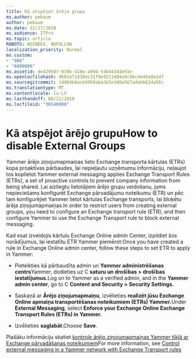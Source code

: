 ```yaml
---
title: Kā atspējot ārējo grupu
ms.author: pebaum
author: pebaum
ms.date: 12/17/2018
ms.audience: ITPro
ms.topic: article
ROBOTS: NOINDEX, NOFOLLOW
localization_priority: Normal
ms.custom:
- "966"
- "6000006"
ms.assetid: 4e429507-039b-410e-a994-54b443d4e91e
ms.openlocfilehash: 4683a71438ec31f9e9211404a9c66c4e45e0e1df
ms.sourcegitcommit: 1d98db8acb9959aba3b5e308a567ade6b62da56c
ms.translationtype: MT
ms.contentlocale: lv-LV
ms.lasthandoff: 08/22/2019
ms.locfileid: "36540908"
---
```

# <a name="how-to-disable-external-groups"></a><span data-ttu-id="a593f-102">Kā atspējot ārējo grupu</span><span class="sxs-lookup"><span data-stu-id="a593f-102">How to disable External Groups</span></span>

<span data-ttu-id="a593f-103">Yammer ārējo ziņojumapmaiņas lieto Exchange transporta kārtulas (ETRs) kopa proaktīvas pārbaudes, lai nepieļautu uzņēmumu informāciju, neļaujot tos koplietot.</span><span class="sxs-lookup"><span data-stu-id="a593f-103">Yammer external messaging applies Exchange Transport Rules (ETRs), a set of proactive controls to prevent company information from being shared.</span></span> <span data-ttu-id="a593f-104">Lai aizliegtu lietotājiem ārējo grupu veidošanu, jums nepieciešams konfigurēt Exchange pārvadājumu noteikumu (ETR) un pēc tam konfigurējiet Yammer lietot kārtulas Exchange transports, lai bloķētu ārēja ziņojumapmaiņas.</span><span class="sxs-lookup"><span data-stu-id="a593f-104">In order to restrict users from creating external groups, you need to configure an Exchange transport rule (ETR), and then configure Yammer to use the Exchange Transport rule to block external messaging.</span></span>
  
<span data-ttu-id="a593f-105">Kad esat izveidojis kārtulu Exchange Online admin Center, izpildiet šos norādījumus, lai iestatītu ETR Yammer piemērot:</span><span class="sxs-lookup"><span data-stu-id="a593f-105">Once you have created a rule in Exchange Online admin center, follow these steps to set ETR to apply in Yammer:</span></span>
  
- <span data-ttu-id="a593f-106">Pieteikties kā pārbaudīta admin un **Yammer administrēšanas centrs**Yammer, dodieties uz C **saturu un drošības \> drošības iestatījumus.**</span><span class="sxs-lookup"><span data-stu-id="a593f-106">Log on to Yammer as a verified admin, and in the **Yammer admin center**, go to C **Content and Security \> Security Settings.**</span></span>

- <span data-ttu-id="a593f-107">Saskaņā ar **Ārējo ziņojumapmaiņu**, izvēlieties **realizēt jūsu Exchange Online apmaiņa transportēšanas noteikumiem (ETRs) Yammer.**</span><span class="sxs-lookup"><span data-stu-id="a593f-107">Under **External Messaging**, select **Enforce your Exchange Online Exchange Transport Rules (ETRs) in Yammer.**</span></span>

- <span data-ttu-id="a593f-108">Izvēlieties **saglabāt**.</span><span class="sxs-lookup"><span data-stu-id="a593f-108">Choose **Save**.</span></span>

<span data-ttu-id="a593f-109">Plašāku informāciju skatiet [kontrole ārējo ziņojumapmaiņas Yammer tīklā ar Exchange pārvadāšanas noteikumiem](https://support.office.com/article/Control-external-messaging-in-a-Yammer-network-with-Exchange-Transport-Rules-f8fd6403-c8f3-4307-9230-65304d6000d9)</span><span class="sxs-lookup"><span data-stu-id="a593f-109">For more information, see [Control external messaging in a Yammer network with Exchange Transport rules](https://support.office.com/article/Control-external-messaging-in-a-Yammer-network-with-Exchange-Transport-Rules-f8fd6403-c8f3-4307-9230-65304d6000d9)</span></span>
  